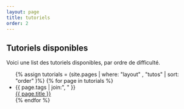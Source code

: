 ```yaml
---
layout: page
title: tutoriels
order: 2
---
```



## Tutoriels disponibles

Voici une list des tutoriels disponibles, par ordre de difficulté.
 

<ul class="tutos-list">
    {% assign tutorials = (site.pages | where: "layout" , "tutos" | sort: "order" )%}
    {% for page in tutorials %}
      <li>
        <div class="tuto-meta">{{ page.tags | join:", " }}</div>
        <div class="tuto-title">
          <a class="tuto-link" href="{{ page.url | prepend: site.baseurl }}">{{ page.title }}</a>
        </div>
      </li>
    {% endfor %}
  </ul>
